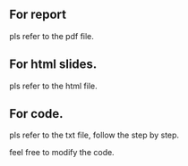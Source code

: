 ## For report

pls refer to the pdf file.


## For html slides.

pls refer to the html file.

## For code.

pls refer to the txt file, follow the step by step.

feel free to modify the code.
